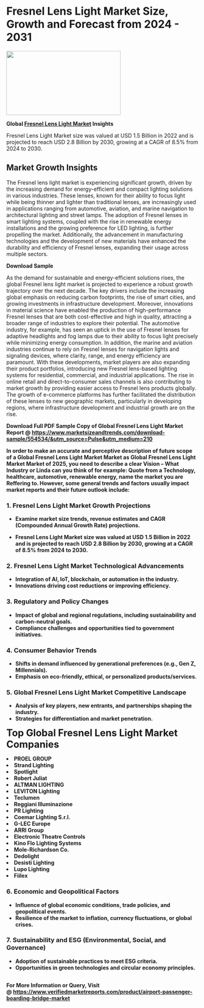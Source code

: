 <H1>Fresnel Lens Light Market Size, Growth and Forecast from 2024 - 2031</H1><img class="aligncenter size-medium wp-image-584254" src="https://thirdeyenews.in/wp-content/uploads/2024/09/Global-Market-Research-300x168.jpeg" alt="" width="300" height="168" /><p><strong>Global&nbsp;<a href="https://www.marketsizeandtrends.com/download-sample/554534/&amp;utm_source=Pulse&amp;utm_medium=210">Fresnel Lens Light Market</a> Insights</strong></p><p>Fresnel Lens Light Market size was valued at USD 1.5 Billion in 2022 and is projected to reach USD 2.8 Billion by 2030, growing at a CAGR of 8.5% from 2024 to 2030.</p><p><h2>Market Growth Insights</h2> <p>The Fresnel lens light market is experiencing significant growth, driven by the increasing demand for energy-efficient and compact lighting solutions in various industries. These lenses, known for their ability to focus light while being thinner and lighter than traditional lenses, are increasingly used in applications ranging from automotive, aviation, and marine navigation to architectural lighting and street lamps. The adoption of Fresnel lenses in smart lighting systems, coupled with the rise in renewable energy installations and the growing preference for LED lighting, is further propelling the market. Additionally, the advancement in manufacturing technologies and the development of new materials have enhanced the durability and efficiency of Fresnel lenses, expanding their usage across multiple sectors.</p> <p><strong>Download Sample</strong></p> <p>As the demand for sustainable and energy-efficient solutions rises, the global Fresnel lens light market is projected to experience a robust growth trajectory over the next decade. The key drivers include the increasing global emphasis on reducing carbon footprints, the rise of smart cities, and growing investments in infrastructure development. Moreover, innovations in material science have enabled the production of high-performance Fresnel lenses that are both cost-effective and high in quality, attracting a broader range of industries to explore their potential. The automotive industry, for example, has seen an uptick in the use of Fresnel lenses for adaptive headlights and fog lamps due to their ability to focus light precisely while minimizing energy consumption. In addition, the marine and aviation industries continue to rely on Fresnel lenses for navigation lights and signaling devices, where clarity, range, and energy efficiency are paramount. With these developments, market players are also expanding their product portfolios, introducing new Fresnel lens-based lighting systems for residential, commercial, and industrial applications. The rise in online retail and direct-to-consumer sales channels is also contributing to market growth by providing easier access to Fresnel lens products globally. The growth of e-commerce platforms has further facilitated the distribution of these lenses to new geographic markets, particularly in developing regions, where infrastructure development and industrial growth are on the rise.</p> <p><strong></p><p><span class=""><strong>Download Full PDF Sample Copy of Global Fresnel Lens Light Market Report</strong> @ <a href="https://www.marketsizeandtrends.com/download-sample/554534/&amp;utm_source=Pulse&amp;utm_medium=210" target="_blank">https://www.marketsizeandtrends.com/download-sample/554534/&amp;utm_source=Pulse&amp;utm_medium=210</a></span></p><p>In order to make an accurate and perceptive description of future scope of a Global&nbsp;Fresnel Lens Light Market Market as Global&nbsp;Fresnel Lens Light Market Market of 2025, you need to describe a clear Vision &ndash; What Industry or Linda can you think of for example: Quote from a Technology, healthcare, automotive, renewable energy, name the market you are Reffering to. However, some general trends and factors usually impact market reports and their future outlook include:</p><h3>1.&nbsp;<strong>Fresnel Lens Light Market Growth Projections</strong></h3><ul><li>Examine market size trends, revenue estimates and CAGR (Compounded Annual Growth Rate) projections.</li><li><p>Fresnel Lens Light Market size was valued at USD 1.5 Billion in 2022 and is projected to reach USD 2.8 Billion by 2030, growing at a CAGR of 8.5% from 2024 to 2030.</p></li></ul><h3>2.&nbsp;<strong>Fresnel Lens Light Market Technological Advancements</strong></h3><ul><li>Integration of AI, IoT, blockchain, or automation in the industry.</li><li>Innovations driving cost reductions or improving efficiency.</li></ul><h3>3.&nbsp;<strong>Regulatory and Policy Changes</strong></h3><ul><li>Impact of global and regional regulations, including sustainability and carbon-neutral goals.</li><li>Compliance challenges and opportunities tied to government initiatives.</li></ul><h3>4.&nbsp;<strong>Consumer Behavior Trends</strong></h3><ul><li>Shifts in demand influenced by generational preferences (e.g., Gen Z, Millennials).</li><li>Emphasis on eco-friendly, ethical, or personalized products/services.</li></ul><h3>5.&nbsp;<strong>Global Fresnel Lens Light Market Competitive Landscape</strong></h3><ul><li>Analysis of key players, new entrants, and partnerships shaping the industry.</li><li>Strategies for differentiation and market penetration.</li></ul><p data-pm-slice="1 1 []"><span style="color: inherit; font-family: inherit; font-size: 25px;">Top Global Fresnel Lens Light Market Companies</span></p><div class="" data-test-id=""><p><li>PROEL GROUP</li><li> Strand Lighting</li><li> Spotlight</li><li> Robert Juliat</li><li> ALTMAN LIGHTING</li><li> LEVITON Lighting</li><li> Teclumen</li><li> Reggiani Illuminazione</li><li> PR Lighting</li><li> Coemar Lighting S.r.l.</li><li> G-LEC Europe</li><li> ARRI Group</li><li> Electronic Theatre Controls</li><li> Kino Flo Lighting Systems</li><li> Mole-Richardson Co.</li><li> Dedolight</li><li> Desisti Lighting</li><li> Lupo Lighting</li><li> Fiilex</li></p></div><h3>6.&nbsp;<strong>Economic and Geopolitical Factors</strong></h3><ul><li>Influence of global economic conditions, trade policies, and geopolitical events.</li><li>Resilience of the market to inflation, currency fluctuations, or global crises.</li></ul><h3>7.&nbsp;<strong>Sustainability and ESG (Environmental, Social, and Governance)</strong></h3><ul><li>Adoption of sustainable practices to meet ESG criteria.</li><li>Opportunities in green technologies and circular economy principles.</li></ul><h2><strong style="font-size: 14px;">For More Information or Query, Visit @&nbsp;</strong><a style="background-color: #ffffff; font-size: 14px;" href="https://www.marketsizeandtrends.com/report/fresnel-lens-light-market/" target="_blank">https://www.verifiedmarketreports.com/product/airport-passenger-boarding-bridge-market</a></h2>
